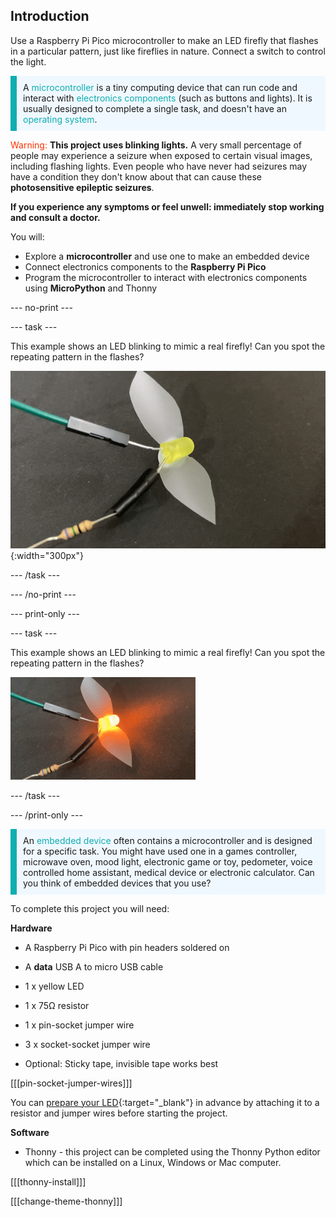 ## Introduction

Use a Raspberry Pi Pico microcontroller to make an LED firefly that flashes in a particular pattern, just like fireflies in nature. Connect a switch to control the light. 

<p style='border-left: solid; border-width:10px; border-color: #0faeb0; background-color: aliceblue; padding: 10px;'>
A <span style="color: #0faeb0">microcontroller</span> is a tiny computing device that can run code and interact with<span style="color: #0faeb0"> electronics components</span> (such as buttons and lights). It is usually designed to complete a single task, and doesn't have an <span style="color: #0faeb0">operating system</span>.
</p>

<span style="color: #ff3103">Warning:</span> **This project uses blinking lights.** A very small percentage of people may experience a seizure when exposed to certain visual images, including flashing lights. Even people who have never had seizures may have a condition they don't know about that can cause these **photosensitive epileptic seizures**. 

**If you experience any symptoms or feel unwell: immediately stop working and consult a doctor.**

You will:

+ Explore a **microcontroller** and use one to make an embedded device
+ Connect electronics components to the **Raspberry Pi Pico**
+ Program the microcontroller to interact with electronics components using **MicroPython** and Thonny

--- no-print ---

--- task ---
  
This example shows an LED blinking to mimic a real firefly! Can you spot the repeating pattern in the flashes? 

![An animation of the firefly LED blinking on and off.](images/firefly-blink.gif){:width="300px"}

--- /task ---

--- /no-print ---

--- print-only ---

--- task ---

This example shows an LED blinking to mimic a real firefly! Can you spot the repeating pattern in the flashes? 

![An LED with tape stuck to it to form wings. There ae two jumper wires connected to the LED, one with a resister held in place by electrical tape.](images/showcase_static.png)

--- /task ---

--- /print-only ---

<p style='border-left: solid; border-width:10px; border-color: #0faeb0; background-color: aliceblue; padding: 10px;'>
An <span style="color: #0faeb0">embedded device</span> often contains a microcontroller and is designed for a specific task. You might have used one in a games controller, microwave oven, mood light, electronic game or toy, pedometer, voice controlled home assistant, medical device or electronic calculator. Can you think of embedded devices that you use?</p> 

To complete this project you will need:

**Hardware**

+ A Raspberry Pi Pico with pin headers soldered on
+ A **data** USB A to micro USB cable
+ 1 x yellow LED 
+ 1 x 75Ω resistor
+ 1 x pin-socket jumper wire
+ 3 x socket-socket jumper wire
 
+ Optional: Sticky tape, invisible tape works best

[[[pin-socket-jumper-wires]]]

You can [prepare your LED](https://projects.raspberrypi.org/en/projects/introduction-to-the-pico/1){:target="_blank"} in advance by attaching it to a resistor and jumper wires before starting the project. 

**Software**

+ Thonny - this project can be completed using the Thonny Python editor which can be installed on a Linux, Windows or Mac computer.

[[[thonny-install]]]

[[[change-theme-thonny]]]

